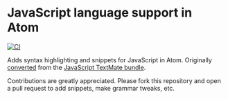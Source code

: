 # JavaScript language support in Atom

[![CI](https://github.com/lunar-editor/language-javascript/actions/workflows/ci.yml/badge.svg)](https://github.com/lunar-editor/language-javascript/actions/workflows/ci.yml)

Adds syntax highlighting and snippets for JavaScript in Atom. Originally [converted](http://flight-manual.atom.io/hacking-atom/sections/converting-from-textmate)
from the [JavaScript TextMate bundle](https://github.com/textmate/javascript.tmbundle).

Contributions are greatly appreciated. Please fork this repository and open a pull request to add snippets, make grammar tweaks, etc.
